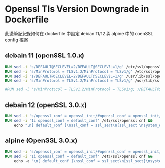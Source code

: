# Openssl Tls Version Downgrade in Dockerfile


此邊筆記紀錄如何在 dockerfile 中設定 debian 11/12 與 alpine 中的 openSSL config 檔案

<!--more-->

## debain 11 (openSSL 1.0.x)

```dockerfile
RUN sed -i 's/DEFAULT@SECLEVEL=2/DEFAULT@SECLEVEL=1/g' /etc/ssl/openssl.cnf
RUN sed -i 's/MinProtocol = TLSv1.2/MinProtocol = TLSv1/g' /etc/ssl/openssl.cnf
RUN sed -i 's/DEFAULT@SECLEVEL=2/DEFAULT@SECLEVEL=1/g' /usr/lib/ssl/openssl.cnf
RUN sed -i 's/MinProtocol = TLSv1.2/MinProtocol = TLSv1/g' /usr/lib/ssl/openssl.cnf

#RUN sed -i 's/MinProtocol = TLSv1.2/MinProtocol = TLSv1/g; s/DEFAULT@SECLEVEL=2/DEFAULT@SECLEVEL=1/g' /usr/lib/ssl/openssl.cnf
```

## debain 12 (openSSL 3.0.x)

```dockerfile
RUN sed -i 's/openssl_conf = openssl_init/#openssl_conf = openssl_init/' /etc/ssl/openssl.cnf
RUN sed -i '1i openssl_conf = default_conf' /etc/ssl/openssl.cnf &&
    echo "\n[ default_conf ]\nssl_conf = ssl_sect\n[ssl_sect]\nsystem_default = system_default_sect\n[system_default_sect]\nMinProtocol = TLSv1\nCipherString = DEFAULT:@SECLEVEL=1" >> /etc/ssl/openssl.cnf
```

## alpine (OpenSSL 3.0.x)

```dockerfile
RUN sed -i 's/openssl_conf = openssl_init/#openssl_conf = openssl_init/' /etc/ssl/openssl.cnf
RUN sed -i '1i openssl_conf = default_conf' /etc/ssl/openssl.cnf &&
    echo -e "\n[ default_conf ]\nssl_conf = ssl_sect\n[ssl_sect]\nsystem_default = system_default_sect\n[system_default_sect]\nMinProtocol = TLSv1\nCipherString = DEFAULT:@SECLEVEL=1" >> /etc/ssl/openssl.cnf
```

